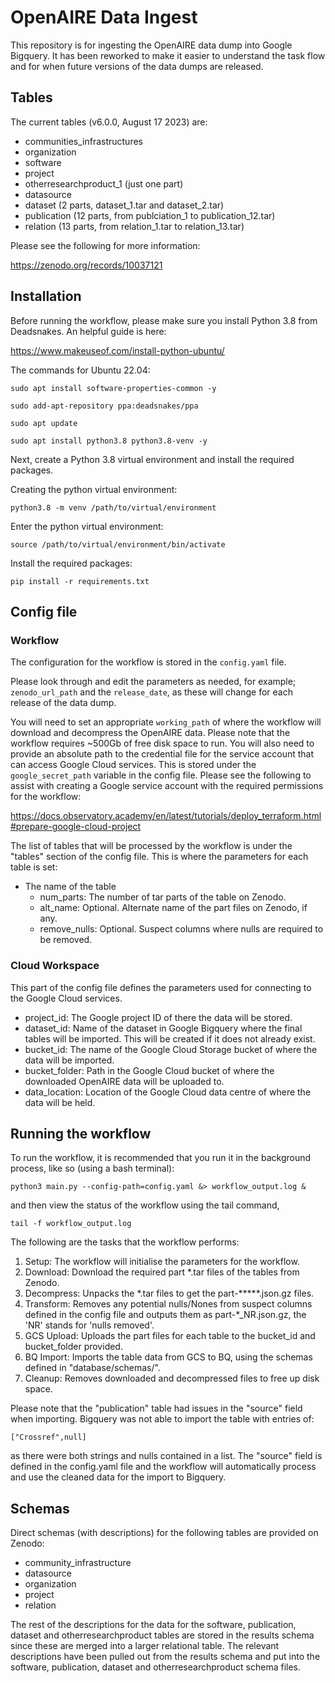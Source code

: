 # OpenAIRE Data Ingest

This repository is for ingesting the OpenAIRE data dump into Google Bigquery. It has been reworked to make it easier to understand the task flow and for when future versions of the data dumps are released. 

## Tables

The current tables (v6.0.0, August 17 2023) are:

- communities_infrastructures
- organization
- software
- project
- otherresearchproduct_1 (just one part)
- datasource
- dataset (2 parts, dataset_1.tar and dataset_2.tar)
- publication (12 parts, from publciation_1 to publication_12.tar)
- relation (13 parts, from relation_1.tar to relation_13.tar)

Please see the following for more information:

https://zenodo.org/records/10037121


## Installation

Before running the workflow, please make sure you install Python 3.8 from Deadsnakes. An helpful guide is here:

https://www.makeuseof.com/install-python-ubuntu/

The commands for Ubuntu 22.04:

`sudo apt install software-properties-common -y`

`sudo add-apt-repository ppa:deadsnakes/ppa`

`sudo apt update`

`sudo apt install python3.8 python3.8-venv -y`

Next, create a Python 3.8 virtual environment and install the required packages.

Creating the python virtual environment:

`python3.8 -m venv /path/to/virtual/environment`

Enter the python virtual environment:

`source /path/to/virtual/environment/bin/activate`

Install the required packages:

`pip install -r requirements.txt`

## Config file

### Workflow

The configuration for the workflow is stored in the `config.yaml` file.

Please look through and edit the parameters as needed, for example; `zenodo_url_path` and the `release_date`, as these will change for each release of the data dump.

You will need to set an appropriate `working_path` of where the workflow will download and decompress the OpenAIRE data. Please note that the workflow requires ~500Gb of free disk space to run. You will also need to provide an absolute path to the credential file for the service account that can access Google Cloud services. This is stored under the `google_secret_path` variable in the config file. Please see the following to assist with creating a Google service account with the required permissions for the workflow:

https://docs.observatory.academy/en/latest/tutorials/deploy_terraform.html#prepare-google-cloud-project

The list of tables that will be processed by the workflow is under the "tables" section of the config file. This is where the parameters for each table is set:

- The name of the table
  - num_parts: The number of tar parts of the table on Zenodo.
  - alt_name: Optional. Alternate name of the part files on Zenodo, if any.
  - remove_nulls: Optional. Suspect columns where nulls are required to be removed. 

### Cloud Workspace

This part of the config file defines the parameters used for connecting to the Google Cloud services. 

- project_id: The Google project ID of there the data will be stored.
- dataset_id: Name of the dataset in Google Bigquery where the final tables will be imported. This will be created if it does not already exist.
- bucket_id: The name of the Google Cloud Storage bucket of where the data will be imported. 
- bucket_folder: Path in the Google Cloud bucket of where the downloaded OpenAIRE data will be uploaded to.
- data_location: Location of the Google Cloud data centre of where the data will be held.


## Running the workflow

To run the workflow, it is recommended that you run it in the background process, like so (using a bash terminal):

`python3 main.py --config-path=config.yaml &> workflow_output.log &`

and then view the status of the workflow using the tail command,

`tail -f workflow_output.log`

The following are the tasks that the workflow performs:

1. Setup: The workflow will initialise the parameters for the workflow.
2. Download: Download the required part *.tar files of the tables from Zenodo.
3. Decompress: Unpacks the \*.tar files to get the part-\*\*\*\*\*.json.gz files.
4. Transform: Removes any potential nulls/Nones from suspect columns defined in the config file and outputs them as part-\*_NR.json.gz, the 'NR' stands for 'nulls removed'. 
5. GCS Upload: Uploads the part files for each table to the bucket_id and bucket_folder provided.
6. BQ Import: Imports the table data from GCS to BQ, using the schemas defined in "database/schemas/".
7. Cleanup: Removes downloaded and decompressed files to free up disk space.

Please note that the "publication" table had issues in the "source" field when importing. Bigquery was not able to import the table with entries of:

`["Crossref",null]`

as there were both strings and nulls contained in a list. The "source" field is defined in the config.yaml file and the workflow will automatically process and use the cleaned data for the import to Bigquery.

## Schemas

Direct schemas (with descriptions) for the following tables are provided on Zenodo:

- community_infrastructure
- datasource
- organization
- project
- relation

The rest of the descriptions for the data for the software, publication, dataset and otherresearchproduct tables are stored in the results schema since these are merged into a larger relational table. The relevant descriptions have been pulled out from the results schema and put into the software, publication, dataset and otherresearchproduct schema files.